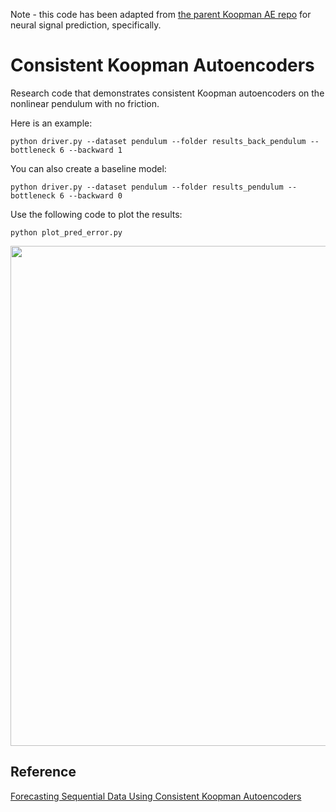Note - this code has been adapted from [the parent Koopman AE repo](https://github.com/erichson/koopmanAE) for neural signal prediction, specifically.

# Consistent Koopman Autoencoders

Research code that demonstrates consistent Koopman autoencoders on the nonlinear pendulum with no friction.

Here is an example:
``` 
python driver.py --dataset pendulum --folder results_back_pendulum --bottleneck 6 --backward 1
```

You can also create a baseline model:
```
python driver.py --dataset pendulum --folder results_pendulum --bottleneck 6 --backward 0
```

Use the following code to plot the results:
```
python plot_pred_error.py
```

<img src="https://github.com/erichson/koopmanAE/blob/master/plot/pred_pendulum.png" width="800">


##  Reference
[Forecasting Sequential Data Using Consistent Koopman Autoencoders](https://arxiv.org/pdf/2003.02236.pdf)


